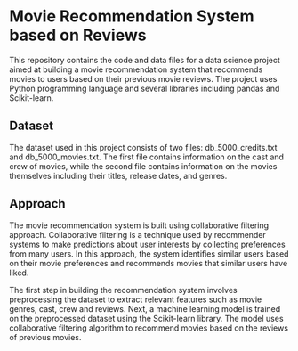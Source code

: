 # Movie Recommendation System based on Reviews

This repository contains the code and data files for a data science project aimed at building a movie recommendation system that recommends movies to users based on their previous movie reviews. The project uses Python programming language and several libraries including pandas and Scikit-learn.

## Dataset

The dataset used in this project consists of two files: db_5000_credits.txt and db_5000_movies.txt. The first file contains information on the cast and crew of movies, while the second file contains information on the movies themselves including their titles, release dates, and genres.


## Approach
The movie recommendation system is built using collaborative filtering approach. Collaborative filtering is a technique used by recommender systems to make predictions about user interests by collecting preferences from many users. In this approach, the system identifies similar users based on their movie preferences and recommends movies that similar users have liked.

The first step in building the recommendation system involves preprocessing the dataset to extract relevant features such as movie genres, cast, crew and reviews. Next, a machine learning model is trained on the preprocessed dataset using the Scikit-learn library. The model uses collaborative filtering algorithm to recommend movies based on the reviews of previous movies.
